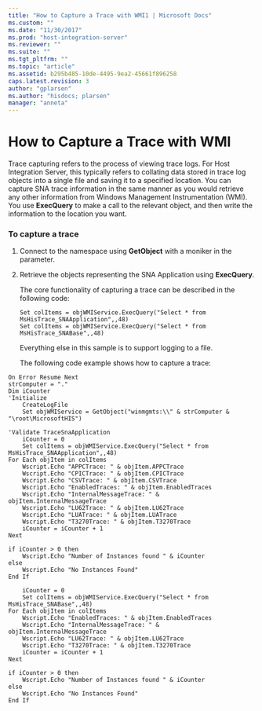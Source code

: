 ```yaml
---
title: "How to Capture a Trace with WMI1 | Microsoft Docs"
ms.custom: ""
ms.date: "11/30/2017"
ms.prod: "host-integration-server"
ms.reviewer: ""
ms.suite: ""
ms.tgt_pltfrm: ""
ms.topic: "article"
ms.assetid: b295b485-10de-4495-9ea2-45661f896258
caps.latest.revision: 3
author: "gplarsen"
ms.author: "hisdocs; plarsen"
manager: "anneta"
---
```

# How to Capture a Trace with WMI
Trace capturing refers to the process of viewing trace logs. For Host Integration Server, this typically refers to collating data stored in trace log objects into a single file and saving it to a specified location. You can capture SNA trace information in the same manner as you would retrieve any other information from Windows Management Instrumentation (WMI). You use **ExecQuery** to make a call to the relevant object, and then write the information to the location you want.  
  
### To capture a trace  
  
1. Connect to the namespace using **GetObject** with a moniker in the parameter.  
  
2. Retrieve the objects representing the SNA Application using **ExecQuery**.  
  
    The core functionality of capturing a trace can be described in the following code:  
  
   ```  
   Set colItems = objWMIService.ExecQuery("Select * from MsHisTrace_SNAApplication",,48)  
   Set colItems = objWMIService.ExecQuery("Select * from MsHisTrace_SNABase",,48)  
   ```  
  
    Everything else in this sample is to support logging to a file.  
  
   The following code example shows how to capture a trace:  
  
```  
On Error Resume Next  
strComputer = "."  
Dim iCounter  
'Initialize  
    CreateLogFile  
    Set objWMIService = GetObject("winmgmts:\\" & strComputer & "\root\MicrosoftHIS")  
  
'Validate TraceSnaApplication  
    iCounter = 0  
    Set colItems = objWMIService.ExecQuery("Select * from MsHisTrace_SNAApplication",,48)  
For Each objItem in colItems  
    Wscript.Echo "APPCTrace: " & objItem.APPCTrace  
    Wscript.Echo "CPICTrace: " & objItem.CPICTrace  
    Wscript.Echo "CSVTrace: " & objItem.CSVTrace  
    Wscript.Echo "EnabledTraces: " & objItem.EnabledTraces  
    Wscript.Echo "InternalMessageTrace: " & objItem.InternalMessageTrace  
    Wscript.Echo "LU62Trace: " & objItem.LU62Trace  
    Wscript.Echo "LUATrace: " & objItem.LUATrace  
    Wscript.Echo "T3270Trace: " & objItem.T3270Trace  
    iCounter = iCounter + 1  
Next  
  
if iCounter > 0 then  
    Wscript.Echo "Number of Instances found " & iCounter  
else  
    Wscript.Echo "No Instances Found"  
End If  
  
    iCounter = 0  
    Set colItems = objWMIService.ExecQuery("Select * from MsHisTrace_SNABase",,48)  
For Each objItem in colItems  
    Wscript.Echo "EnabledTraces: " & objItem.EnabledTraces  
    Wscript.Echo "InternalMessageTrace: " & objItem.InternalMessageTrace  
    Wscript.Echo "LU62Trace: " & objItem.LU62Trace  
    Wscript.Echo "T3270Trace: " & objItem.T3270Trace  
    iCounter = iCounter + 1  
Next  
  
if iCounter > 0 then  
    Wscript.Echo "Number of Instances found " & iCounter  
else  
    Wscript.Echo "No Instances Found"  
End If  
  
```
